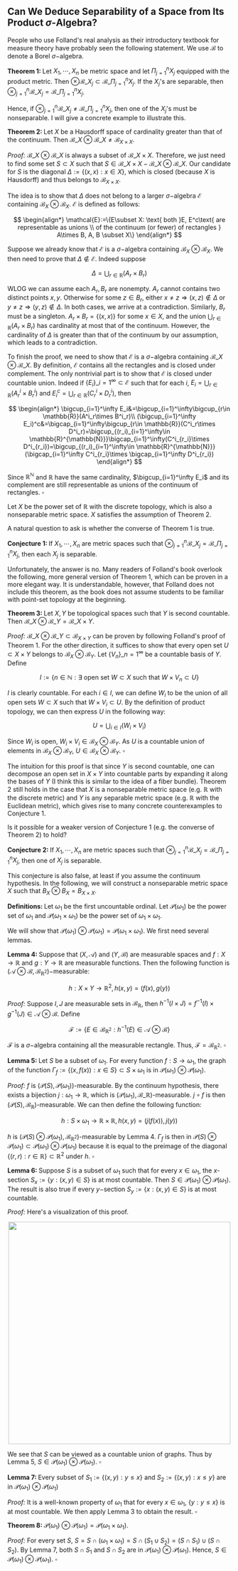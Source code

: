 ## Can We Deduce Separability of a Space from Its Product $\sigma$-Algebra?

People who use Folland's real analysis as their introductory textbook for measure theory have probably seen the following statement. We use $\mathcal{B}$ to denote a Borel $\sigma-$algebra.

<strong>Theorem 1: </strong>Let $X_1,\cdots, X_n$ be metric space and let $\Pi_{j=1}^nX_j$ equipped with the product metric. Then $\otimes \mathcal{B}\_{X_j}\subset \mathcal{B}\_{\Pi_{j=1}^nX_j}$. If the $X_j$'s are separable, then $\otimes_{j=1}^n \mathcal{B}\_{X_j}=\mathcal{B}\_{\Pi_{j=1}^nX_j}$.

Hence, if $\otimes_{j=1}^n \mathcal{B}\_{X_j}\ne\mathcal{B}\_{\Pi_{j=1}^nX_j}$, then one of the $X_j$'s must be nonseparable. I will give a concrete example to illustrate this.

<strong>Theorem 2: </strong>Let $X$ be a Hausdorff space of cardinality greater than that of the continuum. Then $\mathcal{B}\_X\otimes \mathcal{B}\_X\ne \mathcal{B}_{X\times X}$.

<em>Proof: </em> $\mathcal{B}\_X\otimes \mathcal{B}\_X$ is always a subset of $\mathcal{B}\_{X\times X}$. Therefore, we just need to find some set $S\subset X$ such that $S\in \mathcal{B}\_{X\times X}-\mathcal{B}\_X\otimes \mathcal{B}\_X$. Our candidate for $S$ is the diagonal $\Delta:=\{(x,x):x\in X\}$, which is closed (because $X$ is Hausdorff) and thus belongs to $\mathcal{B}_{X\times X}$.

The idea is to show that $\Delta$ does not belong to a larger $\sigma-$algebra $\mathcal{E}$ containing $\mathcal{B}_X\otimes \mathcal{B}_X$. $\mathcal{E}$ is defined as follows:

$$
\begin{align*}
\mathcal{E}:=\{E\subset X: \text{ both }E, E^c\text{ are representable as unions \\
of the continuum (or fewer) of rectangles } A\times B, A, B \subset X\}
\end{align*}
$$

Suppose we already know that $\mathcal{E}$ is a $\sigma-$algebra containing $\mathcal{B}_X\otimes \mathcal{B}_X$. We then need to prove that $\Delta\notin \mathcal{E}$. Indeed suppose

$$\Delta=\bigcup_{r\in \mathbb{R}}(A_r\times B_r)$$

WLOG we can assume each $A_r, B_r$ are nonempty. $A_r$ cannot contains two distinct points $x,y$. Otherwise for some $z\in B_r$, either $x\ne z\Rightarrow (x,z)\notin \Delta$ or $y\ne z\Rightarrow (y,z)\notin \Delta$. In both cases, we arrive at a contradiction. Similarly, $B_r$ must be a singleton. $A_r\times B_r=\{(x,x)\}$ for some $x\in X$, and the union $\bigcup_{r\in \mathbb{R}}(A_r\times B_r)$ has cardinality at most that of the continuum. However, the cardinality of $\Delta$ is greater than that of the continuum by our assumption, which leads to a contradiction.
    
To finish the proof, we need to show that $\mathcal{E}$ is a $\sigma-$algebra containing $\mathcal{B}\_X\otimes \mathcal{B}\_X$. By definition, $\mathcal{E}$ contains all the rectangles and is closed under complement. The only nontrivial part is to show that $\mathcal{E}$ is closed under countable union. Indeed if $\{E_i\}\_{i=1}^\infty\subset \mathcal{E}$ such that for each $i$, $E_i=\bigcup_{r\in \mathbb{R}}(A^i_r\times B^i_r)$ and $E_i^c=\bigcup_{r\in \mathbb{R}}(C^i_r\times D^i_r)$, then

$$
\begin{align*}
        \bigcup_{i=1}^\infty E_i&=\bigcup_{i=1}^\infty\bigcup_{r\in \mathbb{R}}(A^i_r\times B^i_r)\\
        (\bigcup_{i=1}^\infty E_i)^c&=\bigcap_{i=1}^\infty\bigcup_{r\in \mathbb{R}}(C^i_r\times D^i_r)=\bigcup_{(r_i)_{i=1}^\infty\in \mathbb{R}^{\mathbb{N}}}\bigcap_{i=1}^\infty(C^i_{r_i}\times D^i_{r_i})=\bigcup_{(r_i)_{i=1}^\infty\in \mathbb{R}^{\mathbb{N}}}(\bigcap_{i=1}^\infty C^i_{r_i}\times \bigcap_{i=1}^\infty D^i_{r_i})
\end{align*}
$$

Since $\mathbb{R}^{\mathbb{N}}$ and $\mathbb{R}$ have the same cardinality, $\bigcup_{i=1}^\infty E_i$ and its complement are still representable as unions of the continuum of rectangles. $\square$

Let $X$ be the power set of $\mathbb{R}$ with the discrete topology, which is also a nonseparable metric space. $X$ satisfies the assumption of Theorem 2.

A natural question to ask is whether the converse of Theorem 1 is true.

<strong>Conjecture 1: </strong>If $X_1,\cdots, X_n$ are metric spaces such that $\otimes_{j=1}^n \mathcal{B}\_{X_j}=\mathcal{B}\_{\Pi_{j=1}^nX_j}$, then each $X_j$ is separable.

Unfortunately, the answer is no. Many readers of Folland's book overlook the following, more general version of Theorem 1, which can be proven in a more elegant way. It is understandable, however, that Folland does not include this theorem, as the book does not assume students to be familiar with point-set topology at the beginning.

<strong>Theorem 3: </strong>Let $X,Y$ be topological spaces such that $Y$ is second countable. Then $\mathcal{B}\_X\otimes \mathcal{B}\_Y=\mathcal{B}\_{X\times Y}$.

<em>Proof: </em> $\mathcal{B}\_X\otimes \mathcal{B}\_Y\subset \mathcal{B}_{X\times Y}$ can be proven by following Folland's proof of Theorem 1. For the other direction, it suffices to show that every open set $U\subset X\times Y$ belongs to $\mathcal{B}_X\otimes \mathcal{B}_Y$. Let $\{V_n\}\_{n=1}^\infty$ be a countable basis of $Y$. Define

$$I:=\{n\in \mathbb{N}:\exists \text{ open set }W\subset X\text{ such that }W\times V_n\subset U\}$$

$I$ is clearly countable. For each $i\in I$, we can define $W_i$ to be the union of all open sets $W\subset X$ such that $W\times V_i\subset U$. By the definition of product topology, we can then express $U$ in the following way:

$$U=\bigcup_{i\in I}(W_i\times V_i)$$

Since $W_i$ is open, $W_i\times V_i\in \mathcal{B}_X\otimes \mathcal{B}_Y$. As $U$ is a countable union of elements in $\mathcal{B}_X\otimes \mathcal{B}_Y$, $U\in \mathcal{B}_X\otimes \mathcal{B}_Y$. $\square$

The intuition for this proof is that since $Y$ is second countable, one can decompose an open set in $X\times Y$ into countable parts by expanding it along the bases of $Y$ (I think this is similar to the idea of a fiber bundle). Theorem 2 still holds in the case that $X$ is a nonseparable metric space (e.g. $\mathbb{R}$ with the discrete metric) and $Y$ is any separable metric space (e.g. $\mathbb{R}$ with the Euclidean metric), which gives rise to many concrete counterexamples to Conjecture 1.

Is it possible for a weaker version of Conjecture 1 (e.g. the converse of Theorem 2) to hold? 

<strong>Conjecture 2: </strong>If $X_1,\cdots, X_n$ are metric spaces such that $\otimes_{j=1}^n \mathcal{B}\_{X_j}=\mathcal{B}\_{\Pi_{j=1}^nX_j}$, then one of $X_j$ is separable.

This conjecture is also false, at least if you assume the continuum hypothesis. In the following, we will construct a nonseparable metric space $X$ such that $B_X\otimes B_X=B_{X\times X}$.

<strong>Definitions: </strong>Let $\omega_1$ be the first uncountable ordinal. Let $\mathcal{P}(\omega_1)$ be the power set of $\omega_1$ and $\mathcal{P}(\omega_1\times\omega_1)$ be the power set of $\omega_1\times\omega_1$. 

We will show that $\mathcal{P}(\omega_1)\otimes \mathcal{P}(\omega_1)=\mathcal{P}(\omega_1\times\omega_1)$. We first need several lemmas.

<strong>Lemma 4: </strong>Suppose that $(X,\mathcal{A})$ and $(Y,\mathcal{B})$ are measurable
spaces and $f:X\rightarrow \mathbb{R}$ and $g:Y\rightarrow \mathbb{R}$ are measurable functions. Then the following function is $(\mathcal{A}\otimes \mathcal{B},\mathcal{B}_{\mathbb{R}^2})-$measurable:

$$h:X\times Y\rightarrow \mathbb{R}^2, h(x,y)=(f(x),g(y))$$

<em>Proof: </em> Suppose $I,J$ are measurable sets in $\mathcal{B}_{\mathbb{R}}$, then $h^{-1}(I\times J)=f^{-1}(I)\times g^{-1}(J)\in \mathcal{A}\otimes \mathcal{B}$. Define

$$\mathcal{F}:=\{E\in \mathcal{B}_{\mathbb{R}^2}:h^{-1}(E)\in \mathcal{A}\otimes \mathcal{B}\}$$

$\mathcal{F}$ is a $\sigma-$algebra containing all the measurable rectangle. Thus, $\mathcal{F}=\mathcal{B}_{\mathbb{R}^2}$. $\square$

<strong>Lemma 5: </strong>Let $S$ be a subset of $\omega_1$. For every function $f:S\rightarrow \omega_1$, the graph of the function $\Gamma_f:=\{(x,f(x)):x\in S\}\subset S\times \omega_1$ is in $\mathcal{P}(\omega_1)\otimes \mathcal{P}(\omega_1)$.

<em>Proof: </em> $f$ is $(\mathcal{P}(S),\mathcal{P}(\omega_1))$-measurable. By the continuum hypothesis, there exists a bijection $j:\omega_1\rightarrow \mathbb{R}$, which is $(\mathcal{P}(\omega_1),\mathcal{B}\_{\mathbb{R}})$-measurable. $j\circ f$ is then $(\mathcal{P}(S),\mathcal{B}_\mathbb{R})$-measurable. We can then define the following function:

$$h:S\times \omega_1\rightarrow \mathbb{R}\times \mathbb{R}, h(x,y)=(j(f(x)),j(y))$$

$h$ is $(\mathcal{P}(S)\otimes \mathcal{P}(\omega_1),\mathcal{B}_{\mathbb{R}^2})$-measurable by Lemma 4. $\Gamma_f$ is then in $\mathcal{P}(S)\otimes \mathcal{P}(\omega_1)\subset \mathcal{P}(\omega_1)\otimes \mathcal{P}(\omega_1)$ because it is equal to the preimage of the diagonal $\{(r,r):r\in \mathbb{R}\}\subset \mathbb{R}^2$ under $h$. $\square$

<strong>Lemma 6: </strong>Suppose $S$ is a subset of $\omega_1$ such that for every $x\in \omega_1,$ the $x$-section $S_x:=\{y:(x,y)\in S\}$ is at most countable. Then $S\in \mathcal{P}(\omega_1)\otimes \mathcal{P}(\omega_1)$. The result is also true if every $y-$section $S_y:=\{x:(x,y)\in S\}$ is at most countable.

<em>Proof: </em> Here's a visualization of this proof.

<div align="center">
<img width="500" src="https://github.com/user-attachments/assets/074c37bf-a204-48bd-99e3-fdfa87ed811c" />
</div>

We see that $S$ can be viewed as a countable union of graphs. Thus by Lemma 5, $S\in \mathcal{P}(\omega_1)\otimes \mathcal{P}(\omega_1)$. $\square$

<strong>Lemma 7: </strong>Every subset of $S_1:=\{(x,y):y\leq x\}$ and $S_2:=\{(x,y):x\leq y\}$ are in $\mathcal{P}(\omega_1)\otimes \mathcal{P}(\omega_1)$ 

<em>Proof: </em> It is a well-known property of $\omega_1$ that for every $x\in \omega_1$, $\{y:y\leq x\}$ is at most countable. We then apply Lemma 3 to obtain the result. $\square$

<strong>Theorem 8: </strong>$\mathcal{P}(\omega_1)\otimes \mathcal{P}(\omega_1)=\mathcal{P}(\omega_1\times\omega_1)$.

<em>Proof: </em> For every set $S$, $S=S\cap (\omega_1\times \omega_1)=S\cap (S_1\cup S_2)=(S\cap S_1)\cup (S\cap S_2)$. By Lemma 7, both $S\cap S_1$ and $S\cap S_2$ are in $\mathcal{P}(\omega_1)\otimes \mathcal{P}(\omega_1)$. Hence, $S\in \mathcal{P}(\omega_1)\otimes \mathcal{P}(\omega_1)$. $\square$








